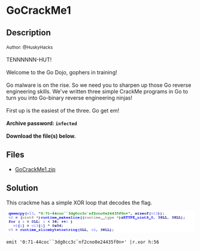 # GoCrackMe1

## Description

<small>Author: @HuskyHacks</small><br><br>TENNNNNN-HUT! 
<br><br> Welcome to the Go Dojo, gophers in training! 
<br><br> Go malware is on the rise. So we need you to sharpen up those Go reverse engineering skills. We've written three simple CrackMe programs in Go to turn you into Go-binary reverse engineering ninjas!
<br><br> First up is the easiest of the three. Go get em!
<br><br> <b>Archive password: <code>infected</code></b> <br><br> <b>Download the file(s) below.</b>


## Files

* [GoCrackMe1.zip](<files/GoCrackMe1.zip>)

## Solution

This crackme has a simple XOR loop that decodes the flag.

![gocrackme1_1.png](/images/gocrackme1_1.png)

```
emit '0:71-44coc``3dg0cc3c`nf2cno0e24435f0n+' |r.xor h:56
```